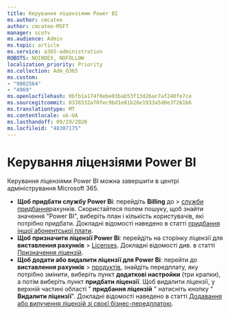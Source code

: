 ```yaml
---
title: Керування ліцензіями Power BI
ms.author: cmcatee
author: cmcatee-MSFT
manager: scotv
ms.audience: Admin
ms.topic: article
ms.service: o365-administration
ROBOTS: NOINDEX, NOFOLLOW
localization_priority: Priority
ms.collection: Adm_O365
ms.custom:
- "9002564"
- "4969"
ms.openlocfilehash: 0bfb1a174f0ebe03bab53f13d26ac7af240fe7ce
ms.sourcegitcommit: 0338332a70fec9bd1e81b26e1933a5d0e3f261b6
ms.translationtype: MT
ms.contentlocale: uk-UA
ms.lasthandoff: 09/29/2020
ms.locfileid: "48307175"
---
```

# <a name="power-bi-license-management"></a>Керування ліцензіями Power BI

Керування ліцензіями Power BI можна завершити в центрі адміністрування Microsoft 365.

- **Щоб придбати службу Power Bi**: перейдіть **Billing** до \> [служби придбання](https://go.microsoft.com/fwlink/p/?linkid=868433)рахунків. Скористайтеся полем пошуку, щоб знайти значення "Power BI", виберіть план і кількість користувачів, які потрібно придбати. Докладні відомості наведено в статті [придбання іншої абонентської плати](https://docs.microsoft.com/microsoft-365/commerce/try-or-buy-microsoft-365\#buy-a-different-subscription).
- **Щоб призначити ліцензії Power Bi**: перейдіть на сторінку ліцензії для **виставлення рахунків**  >  [Licenses](https://go.microsoft.com/fwlink/p/?linkid=842264). Докладні відомості див. в статті [Призначення ліцензій](https://docs.microsoft.com/microsoft-365/admin/manage/assign-licenses-to-users).
- **Щоб додати або видалити ліцензії для Power Bi**: перейти до **виставлення рахунків**  >  [продуктів](https://go.microsoft.com/fwlink/p/?linkid=842054), знайдіть передплату, яку потрібно змінити, виберіть пункт **додаткові настройки** (три крапки), а потім виберіть пункт **придбати ліцензії**. Щоб видалити ліцензії, у верхній частині області " **придбання ліцензій** " натисніть кнопку " **Видалити ліцензії**". Докладні відомості наведено в статті [Додавання або вилучення ліцензій зі своєї бізнес-передплатою](https://docs.microsoft.com/microsoft-365/commerce/licenses/buy-licenses#add-or-remove-licenses-for-your-business-subscription).